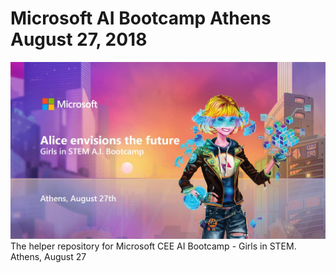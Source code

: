 # Microsoft AI Bootcamp Athens August 27, 2018
![Alice](media/43edb87f0c24b9e2f43d3d8ffb915d40.jpg)
The helper repository for Microsoft CEE AI Bootcamp - Girls in STEM. Athens, August 27
